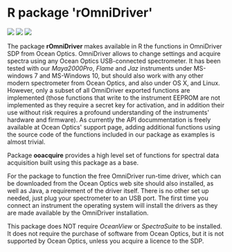 # R package 'rOmniDriver' #

[![](http://www.r-pkg.org/badges/version/rOmniDriver)](https://cran.r-project.org/package=rOmniDriver) [![](http://cranlogs.r-pkg.org/badges/rOmniDriver)](http://cran.rstudio.com/web/packages/rOmniDriver/index.html) [![](http://cranlogs.r-pkg.org/badges/grand-total/rOmniDriver)](http://cran.rstudio.com/web/packages/rOmniDriver/index.html)

The package **rOmniDriver** makes available in R the functions in OmniDriver SDP from Ocean Optics. OmniDriver allows to change settings and acquire spectra using any Ocean Optics USB-connected spectrometer. It has been tested with our _Maya2000Pro_, _Flame_ and _Jaz_ instruments under MS-windows 7 and MS-Windows 10, but should also work with any other modern spectrometer from Ocean Optics, and also under OS X, and Linux. However, only a subset of all OmniDriver exported functions are implemented (those functions that write to the instrument EEPROM are not implemented as they require a secret key for activation, and in addition their use without risk requires a profound understanding of the instruments' hardware and firmware). As currently the API docummentation is freely available at Ocean Optics' support page, adding additional functions using the source code of the functions included in our package as examples is almost trivial.

Package **ooacquire** provides a high level set of functions for spectral data acquisition built using this package as a base.

For the package to function the free OmniDriver run-time driver, which can be downloaded from the Ocean Optics web site should also installed, as well as Java, a requirement of the driver itself. There is no other set up needed, just plug your spectrometer to an USB port. The first time you connect an instrument the operating system will install the drivers as they are made available by the OmniDriver installation.

This package does NOT require _OceanView_ or _SpectraSuite_ to be installed. It does not require the purchase of software from Ocean Optics, but it is not supported by Ocean Optics, unless you acquire a licence to the SDP.